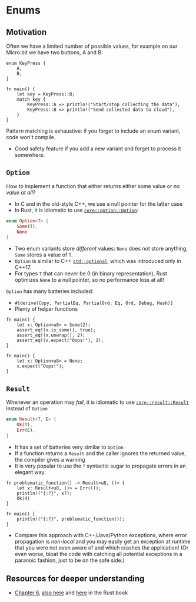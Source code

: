 # Enums

## Motivation
Often we have a limited number of possible values, for example on our Micro:bit we have two buttons, A and B:
```rust,editable
enum KeyPress {
    A,
    B,
}

fn main() {
    let key = KeyPress::B;
    match key {
        KeyPress::A => println!("Start/stop collecting the data"),
        KeyPress::B => println!("Send collected data to cloud"),
    }
}
```
Pattern matching is exhaustive: if you forget to include an enum variant, code won't compile.
+ Good safety feature if you add a new variant and forget to process it somewhere.

## `Option`
How to implement a function that either returns either some value or _no value at all_?
+ In C and in the old-style C++, we use a null pointer for the latter case
+ In Rust, it is idiomatic to use [`core::option::Option`](https://doc.rust-lang.org/core/option/enum.Option.html):
```rust
enum Option<T> {
    Some(T),
    None
}
```
+ Two enum variants store _different_ values: `None` does not store anything, `Some` stores a value of `T`.
+ `Option` is similar to C++ [`std::optional`](https://en.cppreference.com/w/cpp/utility/optional), which was introduced only in C++17.
+ For types `T` that can never be 0 (in binary representation), Rust optimizes `None` to a null pointer, so no performance loss at all!

`Option` has many batteries included:
+ `#[derive(Copy, PartialEq, PartialOrd, Eq, Ord, Debug, Hash)]`
+ Plenty of helper functions
```rust,editable
fn main() {
    let x: Option<u8> = Some(2);
    assert_eq!(x.is_some(), true);
    assert_eq!(x.unwrap(), 2);
    assert_eq!(x.expect("Oops!"), 2);
}
```
```rust,editable
fn main() {
    let x: Option<u8> = None;
    x.expect("Oops!");
}
```

## `Result`
Whenever an operation may _fail_, it is idiomatic to use [`core::result::Result`](https://doc.rust-lang.org/core/result/enum.Result.html) instead of `Option`
```rust
enum Result<T, E> {
    Ok(T),
    Err(E),
}
```
+ It has a set of batteries very similar to `Option`
+ If a function returns a `Result` and the caller ignores the returned value, the compiler gives a warning
+ It is very popular to use the `?` syntactic sugar to propagate errors in an elegant way:
```rust,editable
fn problematic_function() -> Result<u8, ()> {
    let x: Result<u8, ()> = Err(());
    println!("{:?}", x?);
    Ok(4)
}

fn main() {
    println!("{:?}", problematic_function());
}
```
+ Compare this approach with C++/Java/Python exceptions, where error propagation is _non-local_ and you may easily get an exception at runtime that you were not even aware of and which crashes the application! (Or even worse, bloat the code with catching all potential exceptions in a paranoic fashion, just to be on the safe side.)

## Resources for deeper understanding
+ [Chapter 6](https://doc.rust-lang.org/book/ch06-00-enums.html), [also here](https://doc.rust-lang.org/book/ch02-00-guessing-game-tutorial.html#handling-potential-failure-with-the-result-type) and [here](https://doc.rust-lang.org/book/ch09-02-recoverable-errors-with-result.html) in the Rust book
